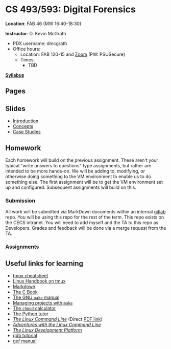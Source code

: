 # CS 493/593: Digital Forensics

**Location**: FAB 46 (MW 16:40-18:30)

**Instructor**: D. Kevin McGrath

* PDX username: dmcgrath
* Office hours:
    * Location: FAB 120-15 and [Zoom](https://pdx.zoom.us/j/84716901228) (PW: PSUSecure)
    * Times:
        * TBD
        <!-- * Tuesday: Code Party! 19:00 - 22:00 (FMH 204) -->

**[Syllabus](syllabus.md)**

<!-- incorrect link, could not find correct one via mediaspace search -->
<!-- **Recorded Lectures**: These will be made available via [MediaSpace](https://media.pdx.edu/channel/CS410_510%2BSystem%2BAdministration%2Band%2BDevops/319613112). Login required. --> 

<!-- **Zulip Org**: [Zulip](https://netsec.zulip.cs.pdx.edu/) -->

## Pages



<!-- * [Software configuration](../software.md)
* [tmux config](../.tmux.conf.md)
* [Technical Writing](../technical_writing.md)
* [VM Setup on Windows](../hyper-v.md)
* [VM Setup on macOS](../vms_on_macos.md)
* [FreeBSD Setup Script](../freebsd_setup.md)
* [Ubuntu configuration](../ubuntu.md)
* [Powershell profile](../powershell_profile.md)
* [Networking Fundamentals](../networking.md)
* [tcpdump](../tcpdump.md)
* [Wireshark](../wireshark.md)
* [SSH Setup from class](SSH_setup.md)
* [SSH Tunnel for Windows RDP](../SSH_Tunnel_XRDP.md) -->

## Slides

* [Introduction](Lecture1.pdf)
* [Concepts](lecture2.pdf)
* [Case Studies](lecture2a.pdf)

## Homework

Each homework will build on the previous assignment. These aren't your typical "write answers to questions" type assignments, but rather are intended to be more hands-on. We will be adding to, modifying, or otherwise doing something to the VM environment to enable us to do something else. The first assignment will be to get the VM environment set up and configured. Subsequent assignments will build on this.


### Submission

All work will be submitted via MarkDown documents within an internal [gitlab](https://gitlab.cecs.pdx.edu) repo. You will be using this repo for the rest of the term. This repo exists on the CECS intranet. You will need to add myself and the TA to this repo as Developers. Grades and feedback will be done via a merge request from the TA.

### Assignments


<!-- * [Homework 1](hw1.md)
* [Homework 2](hw2.md)
* [Homework 3](hw3.md)
* [Homework 4](hw4.md)
* [Final Project](final.md) -->

<!-- Unfinished:

- [Automation](../automation.md)
- [Azure](../azure.md)
- [CI/CD and other Topics](../ci_cd.md)
- [Containers](../containers.md)
- [Infrastructure as Code](../sdi.md)
- [Other Secure Programming languages](../secure_other.md)
- [PowerShell](../powershell.md)
- [Secure C Programming](../secure_c.md)
- [Virtualization](../virtualization.md)
- [Windows Administration](../windows_admin.md)
- [Windows File Sharing from Linux](../samba.md) -->

## Useful links for learning

* [tmux cheatsheet](https://tmuxcheatsheet.com/)
* [Linux Handbook on tmux](https://linuxhandbook.com/tmux/)
* [Markdown](https://guides.github.com/features/mastering-markdown/)
* [The C Book](https://publications.gbdirect.co.uk/c_book/)
* [The GNU `make` manual](https://www.gnu.org/software/make/manual/make.pdf)
* [Managing projects with `make`](https://github.com/Vauteck/docs_utils/blob/master/autotools/Oreilly%20-%20Managing%20Projects%20With%20Gnu%20Make%203Rd%20Edition.pdf)
* [The `chmod` calculator](https://chmod-calculator.com/)
* [The Python tutor](https://pythontutor.com/)
* [_The Linux Command Line_](http://linuxcommand.org/tlcl.php) (Direct [PDF link](https://sourceforge.net/projects/linuxcommand/files/TLCL/19.01/TLCL-19.01.pdf/download))
* [_Adventures with the Linux Command Line_](https://sourceforge.net/projects/linuxcommand/files/AWTLCL/21.10/AWTLCL-21.10.pdf/download)
* [_The Linux Development Platform_](https://archive.org/details/ost-computer-science-0130091154/mode/1up)
* [gdb tutorial](http://www.cs.cmu.edu/~gilpin/tutorial/)
* [gef manual](https://hugsy.github.io/gef/)
